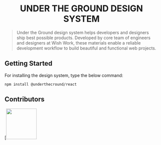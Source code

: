 <h1 align="center">
UNDER THE GROUND DESIGN SYSTEM
</h1>

>Under the Ground design system helps developers and designers ship best possible products. Developed by core team of engineers and designers at Wish Work,
>these materials enable a reliable development workflow to build beautiful and functional web projects.

## Getting Started
For installing the design system, type the below command:
```
npm install @underthecround/react
```
## Contributors
[<img src="https://avatars.githubusercontent.com/u/38019094?v=4" width="100px;"/>

